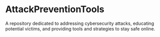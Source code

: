 # AttackPreventionTools
A repository dedicated to addressing cybersecurity attacks, educating potential victims, and providing tools and strategies to stay safe online.
